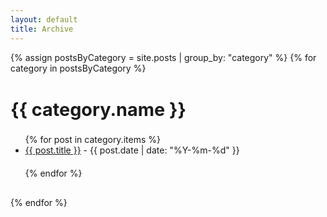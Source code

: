 ```yaml
---
layout: default
title: Archive
---
```


{% assign postsByCategory = site.posts | group_by: "category" %}
{% for category in postsByCategory %}
  <h2 style="font-size:1.8rem; margin-bottom:1.4rem;">{{ category.name }}</h2>
  
  <ul style="margin-bottom: 30px;">
    {% for post in category.items %}
      <li style="margin-bottom: 20px;">
        <a href="{{ post.url }}">{{ post.title }}</a> - {{ post.date | date: "%Y-%m-%d" }}
      </li>
    {% endfor %}
  </ul>
{% endfor %}